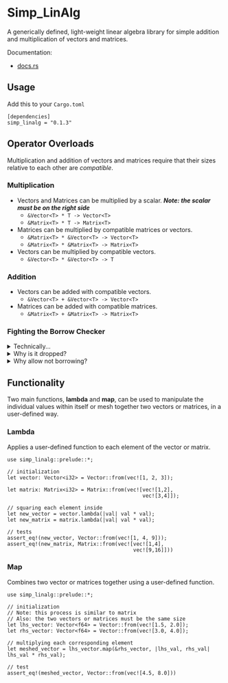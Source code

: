 # Simp_LinAlg

A generically defined, light-weight linear algebra library for simple addition and multiplication of vectors and matrices.

Documentation:
- [docs.rs](https://docs.rs/simp_linalg/)

## Usage

Add this to your ``Cargo.toml``
```
[dependencies]
simp_linalg = "0.1.3"
```

## Operator Overloads

Multiplication and addition of vectors and matrices require that their sizes relative to each other are *compatible*.

### Multiplication

- Vectors and Matrices can be multiplied by a scalar. __*Note: the scalar must be on the right side*__
	* ``&Vector<T> * T -> Vector<T>``
	* ``&Matrix<T> * T -> Matrix<T>``
- Matrices can be multiplied by compatible matrices or vectors. 
	* ``&Matrix<T> * &Vector<T> -> Vector<T>``
	* ``&Matrix<T> * &Matrix<T> -> Matrix<T>``
- Vectors can be multiplied by compatible vectors.
	* ``&Vector<T> * &Vector<T> -> T``

### Addition

- Vectors can be added with compatible vectors.
	* ``&Vector<T> + &Vector<T> -> Vector<T>``
- Matrices can be added with compatible matrices.
	* ``&Matrix<T> + &Matrix<T> -> Matrix<T>``

### Fighting the Borrow Checker

<details>
<summary>Technically...</summary>
The aforementioned operator overloaded features utilize borrows frequently. This is only necessary if you intend to continue the lifetime of the variable after its use in the calculation <i>(which is likely often)</i>.

If this is not a requirement, then borrowing is unneeded and the calculation will work as expected.

For example:
```
use simp_linalg::prelude::*;

//Create two vectors
let vector1 = Vector::from(vec![1, 2, 3]);

let vector2 = Vector::from(vec![4, 5, 6]);

// Note: vector2 is dropped after this calculation, but vector1 is not.
let dot_prod: i32 = &vector1 * vector2;
```
</details>

<details>
<summary>Why is it dropped?</summary>
This is due to Rust's <b>move</b> semantics. Rust's standard library type <b>Vec</b> does not implement the <b>Copy</b> trait, thereby moving the value into the multiplication/addition function when called, and consequently dropped when that function goes out of scope. By borrowing the value, the ownership is returned to the original scope and no value is dropped.
</details>

<details>
<summary>Why allow not borrowing?</summary>
This is because it allows for more readable source code.

For instance, suppose you have a vector ``vector_1`` that is transformed by a matrix ``matrix``, whose result will be summed to another vector ``vector_2``.

__In version 0.1.1 *(old)*__:
```
let result: Vector<i32> = &(&matrix * &vector_1) + &vector_2;
```

__In version 0.1.2+__:
```
let result: Vector<i32> = &matrix * &vector_1 + &vector_2;
```

Additionally, with the new feature of multiplying vectors and matrices by scalars, this saves the programmer from another unnecessary borrow. Using the example above, suppose now you want to scale ``vector_2`` before it is summed.

__In version 0.1.1 *(old and hypothetically if scalar multiplication were included)*__:
```
let result: Vector<i32> = &(&matrix * &vector_1) + &(&vector_2 * 4);
```

__In version 0.1.2+__:
```
let result: Vector<i32> = &matrix * &vector_1 + &vector_2 * 4;
```
</details>

## Functionality
Two main functions, **lambda** and **map**, can be used to manipulate the individual values within itself or mesh together two vectors or matrices, in a user-defined way.

### Lambda

Applies a user-defined function to each element of the vector or matrix.

```
use simp_linalg::prelude::*;

// initialization
let vector: Vector<i32> = Vector::from(vec![1, 2, 3]);

let matrix: Matrix<i32> = Matrix::from(vec![vec![1,2],
                                            vec![3,4]]);

// squaring each element inside
let new_vector = vector.lambda(|val| val * val);
let new_matrix = matrix.lambda(|val| val * val);

// tests
assert_eq!(new_vector, Vector::from(vec![1, 4, 9]));
assert_eq!(new_matrix, Matrix::from(vec![vec![1,4],
                                         vec![9,16]]))
```

### Map

Combines two vector or matrices together using a user-defined function.

```
use simp_linalg::prelude::*;

// initialization
// Note: this process is similar to matrix
// Also: the two vectors or matrices must be the same size
let lhs_vector: Vector<f64> = Vector::from(vec![1.5, 2.0]);
let rhs_vector: Vector<f64> = Vector::from(vec![3.0, 4.0]);

// multiplying each corresponding element
let meshed_vector = lhs_vector.map(&rhs_vector, |lhs_val, rhs_val| lhs_val * rhs_val);

// test
assert_eq!(meshed_vector, Vector::from(vec![4.5, 8.0]))
```
